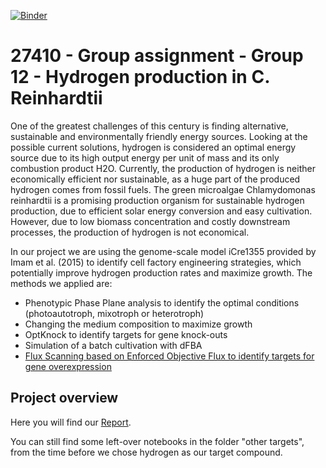 [![Binder](https://mybinder.org/badge_logo.svg)](https://mybinder.org/v2/gh/27410/27410-2020-group-project-group12-c-reinhardtii/main)

# 27410 - Group assignment - Group 12 - Hydrogen production in C. Reinhardtii

One of the greatest challenges of this century is finding alternative, sustainable and environmentally friendly energy sources. Looking at the possible current solutions, hydrogen is considered an optimal energy source due to its high output energy per unit of mass and its only combustion product H2O. Currently, the production of hydrogen is neither economically efficient nor sustainable, as a huge part of the produced hydrogen comes from fossil fuels. The green microalgae Chlamydomonas reinhardtii is a promising production organism for sustainable hydrogen production, due to efficient solar energy conversion and easy cultivation. However, due to low biomass concentration and costly downstream processes, the production of hydrogen is not economical.

In our project we are using the genome-scale model iCre1355 provided by Imam et al. (2015) to identify cell factory engineering strategies, which potentially improve hydrogen production rates and maximize growth. The methods we applied are:
 - Phenotypic Phase Plane analysis to identify the optimal conditions (photoautotroph, mixotroph or heterotroph)
 - Changing the medium composition to maximize growth 
 - OptKnock to identify targets for gene knock-outs
 - Simulation of a batch cultivation with dFBA
 - [Flux Scanning based on Enforced Objective Flux to identify targets for gene overexpression](https://github.com/27410/27410-2020-group-project-group12-c-reinhardtii/blob/main/reports/Appendices/4.8.%20Flux%20Scanning%20based%20on%20Enforced%20Objective%20Flux%20%26%20Identification%20of%20Potential%20Target%20Genes.ipynb)



## Project overview
Here you will find our [Report](https://github.com/27410/27410-2020-group-project-group12-c-reinhardtii/blob/main/reports/Report.ipynb).


You can still find some left-over notebooks in the folder "other targets", from the time before we chose hydrogen as our target compound.


